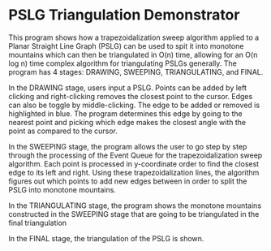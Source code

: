 # PSLG Triangulation Demonstrator

This program shows how a trapezoidalization sweep algorithm applied to a Planar Straight Line Graph (PSLG) can be used to spit it into monotone mountains which can then be triangulated in O(n) time, allowing for an O(n log n) time complex algorithm for triangulating PSLGs generally. The program has 4 stages: DRAWING, SWEEPING, TRIANGULATING, and FINAL.

In the DRAWING stage, users input a PSLG. Points can be added by left clicking and right-clicking removes the closest point to the cursor. Edges can also be toggle by middle-clicking. The edge to be added or removed is highlighted in blue. The program determines this edge by going to the nearest point and picking which edge makes the closest angle with the point as compared to the cursor.

In the SWEEPING stage, the program allows the user to go step by step through the processing of the Event Queue for the trapezoidalization sweep algorithm. Each point is processed in y-coordinate order to find the closest edge to its left and right. Using these trapezoidalization lines, the algorithm figures out which points to add new edges between in order to split the PSLG into monotone mountains.

In the TRIANGULATING stage, the program shows the monotone mountains constructed in the SWEEPING stage that are going to be triangulated in the final triangulation

In the FINAL stage, the triangulation of the PSLG is shown.